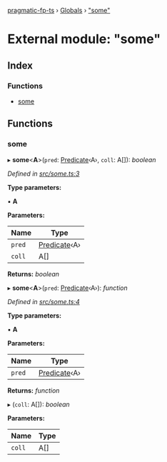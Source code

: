 [pragmatic-fp-ts](../README.md) › [Globals](../globals.md) › ["some"](_some_.md)

# External module: "some"

## Index

### Functions

* [some](_some_.md#some)

## Functions

###  some

▸ **some**<**A**>(`pred`: [Predicate](_types_.md#predicate)‹A›, `coll`: A[]): *boolean*

*Defined in [src/some.ts:3](https://github.com/hermann-p/pragmatic-fp-ts/blob/c9716de/src/some.ts#L3)*

**Type parameters:**

▪ **A**

**Parameters:**

Name | Type |
------ | ------ |
`pred` | [Predicate](_types_.md#predicate)‹A› |
`coll` | A[] |

**Returns:** *boolean*

▸ **some**<**A**>(`pred`: [Predicate](_types_.md#predicate)‹A›): *function*

*Defined in [src/some.ts:4](https://github.com/hermann-p/pragmatic-fp-ts/blob/c9716de/src/some.ts#L4)*

**Type parameters:**

▪ **A**

**Parameters:**

Name | Type |
------ | ------ |
`pred` | [Predicate](_types_.md#predicate)‹A› |

**Returns:** *function*

▸ (`coll`: A[]): *boolean*

**Parameters:**

Name | Type |
------ | ------ |
`coll` | A[] |
